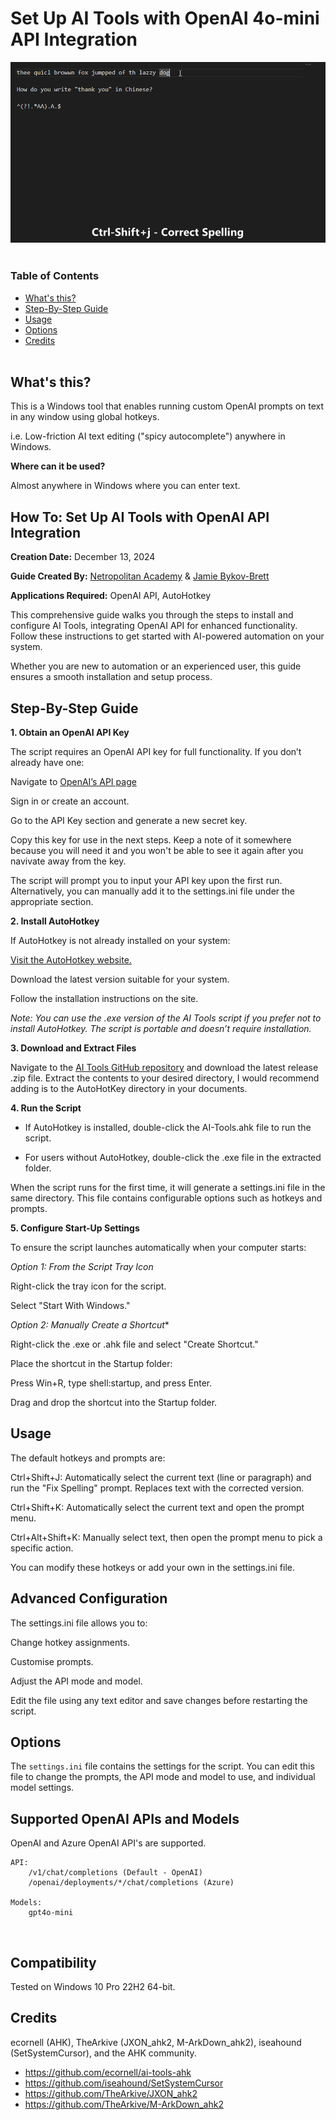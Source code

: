# Set Up AI Tools with OpenAI 4o-mini API Integration

<a href="url"><img src="./res/AI-Tool-AHK.gif"></a><br></br>

### Table of Contents

- [What's this?](#whats-this)  
- [Step-By-Step Guide](#Step-By-Step-Guide)  
- [Usage](#usage)  
- [Options](#options)  
- [Credits](#credits)  
&nbsp;

## What's this?  

This is a Windows tool that enables running custom OpenAI prompts on text in any window using global hotkeys.

i.e. Low-friction AI text editing ("spicy autocomplete") anywhere in Windows.

**Where can it be used?**  

Almost anywhere in Windows where you can enter text.
&nbsp;  

## How To: Set Up AI Tools with OpenAI API Integration
**Creation Date:**  December 13, 2024

**Guide Created By:** [Netropolitan Academy](https://netropolitan.xyz) & [Jamie Bykov-Brett](https://bykovbrett.net/) 

**Applications Required:** OpenAI API, AutoHotkey 

This comprehensive guide walks you through the steps to install and configure AI Tools, integrating OpenAI API for enhanced functionality. Follow these instructions to get started with AI-powered automation on your system.

Whether you are new to automation or an experienced user, this guide ensures a smooth installation and setup process.
&nbsp;

## Step-By-Step Guide

**1. Obtain an OpenAI API Key**

The script requires an OpenAI API key for full functionality. If you don’t already have one:

Navigate to [OpenAI’s API page](https://platform.openai.com/settings/organization/api-keys) 

Sign in or create an account.

Go to the API Key section and generate a new secret key.

Copy this key for use in the next steps. Keep a note of it somewhere because you will need it and you won't be able to see it again after you navivate away from the key.

The script will prompt you to input your API key upon the first run. Alternatively, you can manually add it to the settings.ini file under the appropriate section.
&nbsp;

**2. Install AutoHotkey**

If AutoHotkey is not already installed on your system:

[Visit the AutoHotkey website.](https://www.autohotkey.com/)

Download the latest version suitable for your system.

Follow the installation instructions on the site.

*Note: You can use the .exe version of the AI Tools script if you prefer not to install AutoHotkey. The script is portable and doesn’t require installation.*
&nbsp;

**3. Download and Extract Files**

Navigate to the [AI Tools GitHub repository](https://github.com/Netropolitan/ai-tools-ahk) and download the latest release .zip file. Extract the contents to your desired directory, I would recommend adding is to the AutoHotKey directory in your documents.
&nbsp;

**4. Run the Script**

- If AutoHotkey is installed, double-click the AI-Tools.ahk file to run the script.

- For users without AutoHotkey, double-click the .exe file in the extracted folder.

When the script runs for the first time, it will generate a settings.ini file in the same directory. This file contains configurable options such as hotkeys and prompts.
&nbsp;

**5. Configure Start-Up Settings**

To ensure the script launches automatically when your computer starts:


*Option 1: From the Script Tray Icon*

Right-click the tray icon for the script.

Select "Start With Windows."


*Option 2: Manually Create a Shortcut**

Right-click the .exe or .ahk file and select "Create Shortcut."

Place the shortcut in the Startup folder:

Press Win+R, type shell:startup, and press Enter.

Drag and drop the shortcut into the Startup folder.
&nbsp;

## Usage

The default hotkeys and prompts are:

Ctrl+Shift+J: Automatically select the current text (line or paragraph) and run the "Fix Spelling" prompt. Replaces text with the corrected version.

Ctrl+Shift+K: Automatically select the current text and open the prompt menu.

Ctrl+Alt+Shift+K: Manually select text, then open the prompt menu to pick a specific action.

You can modify these hotkeys or add your own in the settings.ini file.
&nbsp;

## Advanced Configuration

The settings.ini file allows you to:

Change hotkey assignments.

Customise prompts.

Adjust the API mode and model.

Edit the file using any text editor and save changes before restarting the script.
&nbsp;

## Options

The `settings.ini` file contains the settings for the script. You can edit this file to change the prompts, the API mode and model to use, and individual model settings.
&nbsp;

## Supported OpenAI APIs and Models
OpenAI and Azure OpenAI API's are supported.

    API:
        /v1/chat/completions (Default - OpenAI)  
        /openai/deployments/*/chat/completions (Azure)

    Models:
        gpt4o-mini
&nbsp;

## Compatibility
Tested on Windows 10 Pro 22H2 64-bit.
&nbsp;

## Credits

ecornell (AHK), TheArkive (JXON_ahk2, M-ArkDown_ahk2), iseahound (SetSystemCursor), and the AHK community.

- https://github.com/ecornell/ai-tools-ahk
- https://github.com/iseahound/SetSystemCursor
- https://github.com/TheArkive/JXON_ahk2
- https://github.com/TheArkive/M-ArkDown_ahk2

